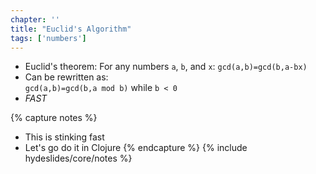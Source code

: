 ```yaml
---
chapter: ''
title: "Euclid's Algorithm"
tags: ['numbers']
---
```


<ul>
  <li class="fragment"><div class="deflate">Euclid's theorem: For any numbers <code>a</code>, <code>b</code>, and <code>x</code>: <code>gcd(a,b)=gcd(b,a-bx)</code></div></li>
  <li class="fragment"><div class="deflate">Can be rewritten as:<br><code>gcd(a,b)=gcd(b,a mod b)</code> while <code>b &lt; 0</code></div></li>
  <li class="fragment"><div class="deflate"><em>FAST</em></div></li>
</ul>

{% capture notes %}
* This is stinking fast
* Let's go do it in Clojure
{% endcapture %}
{% include hydeslides/core/notes %}
